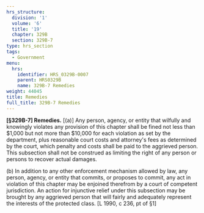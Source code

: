 ```yaml
---
hrs_structure:
  division: '1'
  volume: '6'
  title: '19'
  chapter: 329B
  section: 329B-7
type: hrs_section
tags:
  - Government
menu:
  hrs:
    identifier: HRS_0329B-0007
    parent: HRS0329B
    name: 329B-7 Remedies
weight: 44045
title: Remedies
full_title: 329B-7 Remedies
---
```

**[§329B-7] Remedies.** [(a)] Any person, agency, or entity that wilfully and knowingly violates any provision of this chapter shall be fined not less than $1,000 but not more than $10,000 for each violation as set by the department, plus reasonable court costs and attorney's fees as determined by the court, which penalty and costs shall be paid to the aggrieved person. This subsection shall not be construed as limiting the right of any person or persons to recover actual damages.

(b) In addition to any other enforcement mechanism allowed by law, any person, agency, or entity that commits, or proposes to commit, any act in violation of this chapter may be enjoined therefrom by a court of competent jurisdiction. An action for injunctive relief under this subsection may be brought by any aggrieved person that will fairly and adequately represent the interests of the protected class. [L 1990, c 236, pt of §1]
